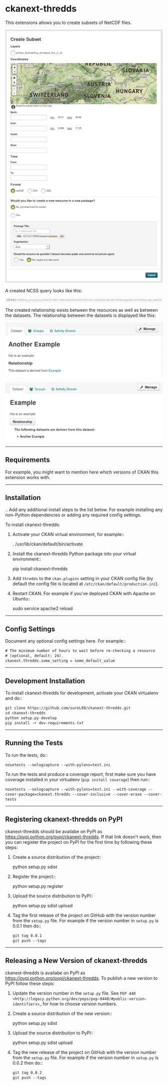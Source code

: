 ckanext-thredds
=============


This extensions allows you to create subsets of NetCDF files.

![Create Subset](doc/img/create_subset.png)

A created NCSS query looks like this:

![Link](doc/img/link.png)

The created relationship exists between the resources as well as between the
datasets. The relationship between the datasets is displayed like this:

![Relationship Child](doc/img/relationship_child.png)

![Relationship Child](doc/img/relationship_parent.png)


------------
Requirements
------------

For example, you might want to mention here which versions of CKAN this
extension works with.


------------
Installation
------------

.. Add any additional install steps to the list below.
   For example installing any non-Python dependencies or adding any required
   config settings.

To install ckanext-thredds:

1. Activate your CKAN virtual environment, for example::

     . /usr/lib/ckan/default/bin/activate

2. Install the ckanext-thredds Python package into your virtual environment::

     pip install ckanext-thredds

3. Add ``thredds`` to the ``ckan.plugins`` setting in your CKAN
   config file (by default the config file is located at
   ``/etc/ckan/default/production.ini``).

4. Restart CKAN. For example if you've deployed CKAN with Apache on Ubuntu::

     sudo service apache2 reload


---------------
Config Settings
---------------

Document any optional config settings here. For example::

    # The minimum number of hours to wait before re-checking a resource
    # (optional, default: 24).
    ckanext.thredds.some_setting = some_default_value


------------------------
Development Installation
------------------------

To install ckanext-thredds for development, activate your CKAN virtualenv and
do::

    git clone https://github.com/sureL89/ckanext-thredds.git
    cd ckanext-thredds
    python setup.py develop
    pip install -r dev-requirements.txt


-----------------
Running the Tests
-----------------

To run the tests, do::

    nosetests --nologcapture --with-pylons=test.ini

To run the tests and produce a coverage report, first make sure you have
coverage installed in your virtualenv (``pip install coverage``) then run::

    nosetests --nologcapture --with-pylons=test.ini --with-coverage --cover-package=ckanext.thredds --cover-inclusive --cover-erase --cover-tests


---------------------------------
Registering ckanext-thredds on PyPI
---------------------------------

ckanext-thredds should be availabe on PyPI as
https://pypi.python.org/pypi/ckanext-thredds. If that link doesn't work, then
you can register the project on PyPI for the first time by following these
steps:

1. Create a source distribution of the project::

     python setup.py sdist

2. Register the project::

     python setup.py register

3. Upload the source distribution to PyPI::

     python setup.py sdist upload

4. Tag the first release of the project on GitHub with the version number from
   the ``setup.py`` file. For example if the version number in ``setup.py`` is
   0.0.1 then do::

       git tag 0.0.1
       git push --tags


----------------------------------------
Releasing a New Version of ckanext-thredds
----------------------------------------

ckanext-thredds is availabe on PyPI as https://pypi.python.org/pypi/ckanext-thredds.
To publish a new version to PyPI follow these steps:

1. Update the version number in the ``setup.py`` file.
   See `PEP 440 <http://legacy.python.org/dev/peps/pep-0440/#public-version-identifiers>`_
   for how to choose version numbers.

2. Create a source distribution of the new version::

     python setup.py sdist

3. Upload the source distribution to PyPI::

     python setup.py sdist upload

4. Tag the new release of the project on GitHub with the version number from
   the ``setup.py`` file. For example if the version number in ``setup.py`` is
   0.0.2 then do::

       git tag 0.0.2
       git push --tags
